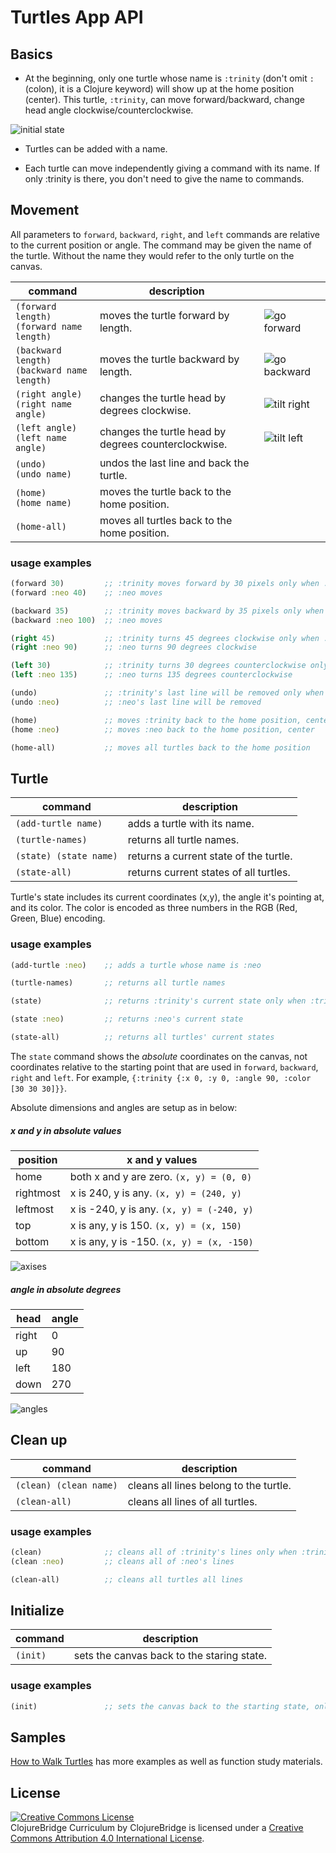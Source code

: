 # Turtles App API

## Basics

- At the beginning, only one turtle whose name is `:trinity` (don't omit `:`
(colon), it is a Clojure keyword) will show up at the home position (center).
This turtle, `:trinity`, can move forward/backward,
change head angle clockwise/counterclockwise.

![initial state](img/initial-state.png)


- Turtles can be added with a name.

- Each turtle can move independently giving a command with its name.
If only :trinity is there, you don't need to give the name to commands.


## Movement

All parameters to `forward`, `backward`, `right`, and `left` commands
are relative to the current position or angle. The command may be given the name of the turtle. Without the name they would refer to the only turtle on the canvas. 


| command | description |           |
| ------- | ----------- | ----------|
|`(forward length)` <br /> `(forward name length)`| moves the turtle forward by length.| ![go forward](img/go-forward.png) |
|`(backward length)` <br /> `(backward name length)`| moves the turtle backward by length.| ![go backward](img/go-backward.png) |
|`(right angle)` <br /> `(right name angle)`| changes the turtle head by degrees clockwise.|![tilt right](img/right.png) |
|`(left angle)` <br /> `(left name angle)`| changes the turtle head by degrees counterclockwise.|![tilt left](img/left.png) |
|`(undo)` <br /> `(undo name)`| undos the last line and back the turtle.||
|`(home)` <br /> `(home name)`| moves the turtle back to the home position.||
|`(home-all)`| moves all turtles back to the home position.||



### usage examples

```clojure
(forward 30)         ;; :trinity moves forward by 30 pixels only when :trinity is there
(forward :neo 40)    ;; :neo moves

(backward 35)        ;; :trinity moves backward by 35 pixels only when :trinity is there
(backward :neo 100)  ;; :neo moves

(right 45)           ;; :trinity turns 45 degrees clockwise only when :trinity is there
(right :neo 90)      ;; :neo turns 90 degrees clockwise

(left 30)            ;; :trinity turns 30 degrees counterclockwise only when :trinity is there
(left :neo 135)      ;; :neo turns 135 degrees counterclockwise

(undo)               ;; :trinity's last line will be removed only when :trinity is there
(undo :neo)          ;; :neo's last line will be removed

(home)               ;; moves :trinity back to the home position, center only when :trinity is there
(home :neo)          ;; moves :neo back to the home position, center

(home-all)           ;; moves all turtles back to the home position
```


## Turtle

| command | description |
| ------- | ----------- |
|`(add-turtle name)`| adds a turtle with its name.|
|`(turtle-names)`| returns all turtle names.|
|`(state) (state name)`| returns a current state of the turtle.|
|`(state-all)`| returns current states of all turtles.|

Turtle's state includes its current coordinates (x,y), the angle it's pointing at, and its color. The color is encoded as three numbers in the RGB (Red, Green, Blue) encoding. 

### usage examples

```clojure
(add-turtle :neo)    ;; adds a turtle whose name is :neo

(turtle-names)       ;; returns all turtle names

(state)              ;; returns :trinity's current state only when :trinity is there. 

(state :neo)         ;; returns :neo's current state

(state-all)          ;; returns all turtles' current states
```

The `state` command shows the *absolute* coordinates on the canvas, not coordinates relative to the starting point that are 
used in `forward`, `backward`, `right` and `left`.
For example, `{:trinity {:x 0, :y 0, :angle 90, :color [30 30 30]}}`.

Absolute dimensions and angles are setup as in below:


##### x and y in absolute values

| position | x and y values |
| -------- | ---------------------------------------- |
|home      | both x and y are zero. `(x, y) = (0, 0)` |
|rightmost | x is 240, y is any. `(x, y) = (240, y)` |
|leftmost  | x is -240, y is any. `(x, y) = (-240, y)` |
|top       | x is any, y is 150. `(x, y) = (x, 150)` |
|bottom    | x is any, y is -150. `(x, y) = (x, -150)` |

![axises](img/axes.png)


##### angle in absolute degrees

| head     | angle |
| -------- | ----- |
| right    | 0 |
| up       | 90 |
| left     | 180 |
| down     | 270 |

![angles](img/angles.png)


## Clean up

| command | description |
| ------- | ----------- |
|`(clean) (clean name)`| cleans all lines belong to the turtle. |
|`(clean-all)`| cleans all lines of all turtles. |

### usage examples

```clojure
(clean)              ;; cleans all of :trinity's lines only when :trinity is there
(clean :neo)         ;; cleans all of :neo's lines

(clean-all)          ;; cleans all turtles all lines
```

## Initialize

| command | description |
| ------- | ----------- |
|`(init)`| sets the canvas back to the staring state. |

### usage examples

```clojure
(init)               ;; sets the canvas back to the starting state, only :trinity is in home position
```

## Samples

[How to Walk Turtles](TURTLE-SAMPLES.md) has more examples as well as
function study materials.

License
-------
<a rel="license"
href="http://creativecommons.org/licenses/by/4.0/deed.en_US"><img
alt="Creative Commons License" style="border-width:0"
src="http://i.creativecommons.org/l/by/4.0/88x31.png" /></a><br
/><span xmlns:dct="http://purl.org/dc/terms/"
href="http://purl.org/dc/dcmitype/Text" property="dct:title"
rel="dct:type">ClojureBridge Curriculum</span> by <span
xmlns:cc="http://creativecommons.org/ns#"
property="cc:attributionName">ClojureBridge</span> is licensed under a
<a rel="license"
href="http://creativecommons.org/licenses/by/4.0/deed.en_US">Creative
Commons Attribution 4.0 International License</a>.
